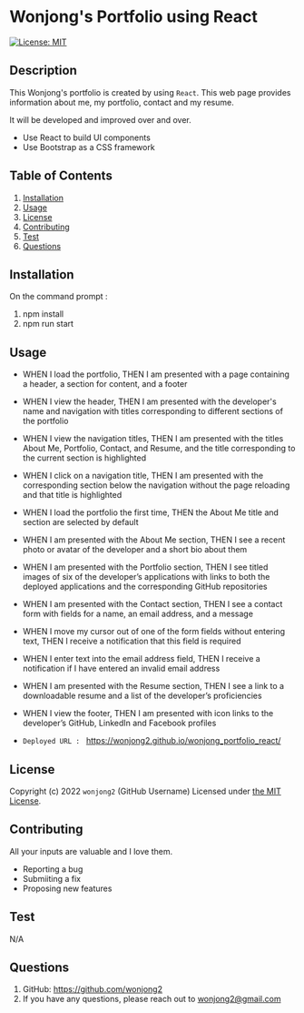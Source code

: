 # Wonjong's Portfolio using React

[![License: MIT](https://img.shields.io/badge/License-MIT-yellow.svg)](https://opensource.org/licenses/MIT)

## Description

This Wonjong's portfolio is created by using `React`. This web page provides information about me, my portfolio, contact and my resume.

It will be developed and improved over and over.

-   Use React to build UI components
-   Use Bootstrap as a CSS framework

## Table of Contents

1. [Installation](#installation)
2. [Usage](#usage)
3. [License](#license)
4. [Contributing](#contributing)
5. [Test](#test)
6. [Questions](#questions)

## Installation

On the command prompt :

1. npm install
2. npm run start

## Usage

-   WHEN I load the portfolio,
    THEN I am presented with a page containing a header, a section for content, and a footer

-   WHEN I view the header,
    THEN I am presented with the developer's name and navigation with titles corresponding to different sections of the portfolio

-   WHEN I view the navigation titles,
    THEN I am presented with the titles About Me, Portfolio, Contact, and Resume, and the title corresponding to the current section is highlighted

-   WHEN I click on a navigation title,
    THEN I am presented with the corresponding section below the navigation without the page reloading and that title is highlighted

-   WHEN I load the portfolio the first time,
    THEN the About Me title and section are selected by default

-   WHEN I am presented with the About Me section,
    THEN I see a recent photo or avatar of the developer and a short bio about them

-   WHEN I am presented with the Portfolio section,
    THEN I see titled images of six of the developer’s applications with links to both the deployed applications and the corresponding GitHub repositories

-   WHEN I am presented with the Contact section,
    THEN I see a contact form with fields for a name, an email address, and a message

-   WHEN I move my cursor out of one of the form fields without entering text,
    THEN I receive a notification that this field is required

-   WHEN I enter text into the email address field,
    THEN I receive a notification if I have entered an invalid email address

-   WHEN I am presented with the Resume section,
    THEN I see a link to a downloadable resume and a list of the developer’s proficiencies
-   WHEN I view the footer,
    THEN I am presented with icon links to the developer’s GitHub, LinkedIn and Facebook profiles

-   `Deployed URL : `
    https://wonjong2.github.io/wonjong_portfolio_react/

## License

Copyright (c) 2022 `wonjong2` (GitHub Username) Licensed under [the MIT License](https://choosealicense.com/licenses/mit/).

## Contributing

All your inputs are valuable and I love them.

-   Reporting a bug
-   Submiiting a fix
-   Proposing new features

## Test

N/A

## Questions

1. GitHub: https://github.com/wonjong2
2. If you have any questions, please reach out to wonjong2@gmail.com
